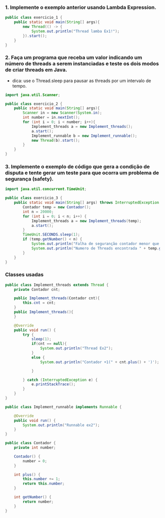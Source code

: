 ### 1. Implemente o exemplo anterior usando Lambda Expression.
```java
public class exercicio_1 {
    public static void main(String[] args){
        new Thread(() -> {
            System.out.println("Thread lamba Ex1!");
        }).start();
    }
}
```
### 2. Faça um programa que receba um valor indicando um número de threads a serem instanciadas e teste os dois modos de criar threads em Java.
* dica: use o Thread.sleep para pausar as threads por um
intervalo de tempo.
    
````java
import java.util.Scanner;

public class exercicio_2 {
    public static void main(String[] args){
        Scanner in = new Scanner(System.in);
        int number = in.nextInt();
        for (int i = 0; i < number; i++){
            Implement_threads a = new Implement_threads();
            a.start();
            Implement_runnable b = new Implement_runnable();
            new Thread(b).start();
        }
    }
}
````
### 3. Implemente o exemplo de código que gera a condição de disputa e tente gerar um teste para que ocorra um problema de segurança (safety).
```java
import java.util.concurrent.TimeUnit;

public class exercicio_3 {
    public static void main(String[] args) throws InterruptedException {
        Contador temp = new Contador();
        int n = 20000;
        for (int i = 0; i < n; i++) {
            Implement_threads a = new Implement_threads(temp);
            a.start();
        }
        TimeUnit.SECONDS.sleep(1);
        if (temp.getNumber() < n) {
            System.out.println("Falha de seguranção contador menor que o numero de threads!");
            System.out.println("Numero de Threads encontrada " + temp.getNumber() + " de " + n + " criadas");
        }
    }
}
```
### Classes usadas
```java
public class Implement_threads extends Thread {
    private Contador cnt;

    public Implement_threads(Contador cnt){
        this.cnt = cnt;
    }
    public Implement_threads(){
    }

    @Override
    public void run() {
        try {
            sleep(1);
            if(cnt == null){
                System.out.println("Thread Ex2");
            }
            else {
                System.out.println("Contador +1(" + cnt.plus() + ')');

            }

        } catch (InterruptedException e) {
            e.printStackTrace();
        }
    }
}

public class Implement_runnable implements Runnable {

    @Override
    public void run() {
        System.out.println("Runnable ex2");
    }
}

public class Contador {
    private int number;

    Contador() {
        number = 0;
    }

    int plus() {
        this.number += 1;
        return this.number;
    }

    int getNumber() {
        return number;
    }
}
```